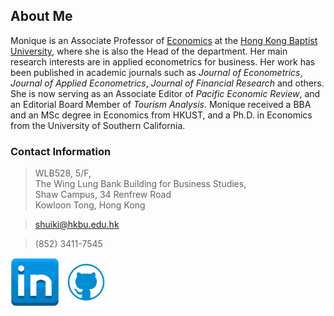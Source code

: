 ## About Me 

Monique is an Associate Professor of [Economics](https://econ.hkbu.edu.hk/eng/main/Index) at the [Hong Kong Baptist University](https://bus.hkbu.edu.hk/eng/bus/main/Index), where she is also the Head of the department. Her main research interests are in applied econometrics for business. Her work has been published in academic journals such as *Journal of Econometrics*, *Journal of Applied Econometrics*, *Journal of Financial Research* and others. She is now serving as an Associate Editor of *Pacific Economic Review*, and an Editorial Board Member of *Tourism Analysis*. Monique received a BBA and an MSc degree in Economics from HKUST, and a Ph.D. in Economics from the University of Southern California. 



### Contact Information
> WLB528, 5/F,  
> The Wing Lung Bank Building for Business Studies,  
> Shaw Campus, 34 Renfrew Road  
> Kowloon Tong, Hong Kong  

> <shuiki@hkbu.edu.hk>  

> (852) 3411-7545

<a href = "https://hk.linkedin.com/in/monique-wan-93a668122"><img src = "in.png" width = "78"/></a>
<a href = "https://github.com/Monique-Wan"><img src = "github.png" width = "78"/></a>



